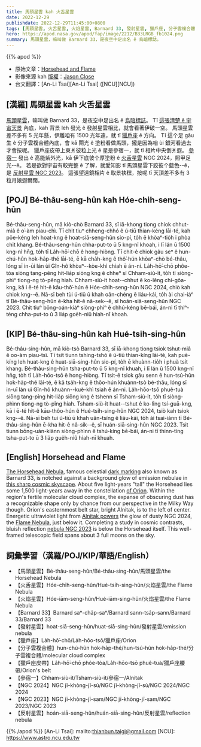```yaml
---
title: 馬頭星雲 kah 火舌星雲
date: 2022-12-29
publishdate: 2022-12-29T11:45:00+0800
tags: [馬頭星雲, 火舌星雲, 火焰星雲, Barnard 33, 發射星雲, 獵戶座, 分子雲複合體, 獵戶座皮帶, 參宿一, NGC 2024, 反射星雲, NGC 2023]
hero: https://apod.nasa.gov/apod/fap/image/2212/B33LRGB_fb1024.png
summary: 馬頭星雲，嘛叫做 Barnard 33，是夜空中足出名 ê 烏暗標誌。
---
```


{{% apod %}}

- 原始文章：[Horsehead and Flame](https://apod.nasa.gov/apod/ap221229.html)
- 影像來源 kah [版權][copyright]：[Jason Close](https://www.astrobin.com/users/AmargosaSky/)
- 台文翻譯：[An-Li Tsai][An-Li Tsai] ([NCU][NCU])

## [漢羅] 馬頭星雲 kah 火舌星雲
[馬頭星雲][The Horsehead Nebula t]，嘛叫做 Barnard 33，是夜空中足出名 ê [烏暗標誌][dark marking]。
Tī [這張清楚 ê 宇宙天景][this sharp cosmic skyscape] 內底，kah 背景 leh 發光 ê 發射星雲相比，就會看著伊破一空。
馬頭星雲 差不多有 5 光年懸，伊離咱有 1500 光年遠，就 tī [獵戶座][of Orion] ê 方向。
Tī 這个足 gâu 生 ê 分子雲複合體內底，會 kā 閘光 ê 塗粉看做馬頭，攏是因為咱 ùi 銀河看過去才會按呢。
獵戶座皮帶上東爿彼粒上光 ê 星是參宿一，就 tī 相片中央倒爿遐。
[參宿一][Alnitak powers t] 發出 ê 高能紫外光，kā 伊下底彼个厚塗粉 ê [火舌星雲][Flame Nebula t] NGC 2024，照甲足光--ê。
若是欲對宇宙有較完整 ê 了解，就愛知影 tī 馬頭星雲下跤彼个藍色--ê，是 [反射星雲 NGC 2023][nebula NGC 2023]。
這張望遠鏡相片 ê 取景袂䆀，按呢 tī 天頂差不多有 3 粒月娘遐爾闊。



## [POJ] Bé-thâu-seng-hûn kah Hóe-chi̍h-seng-hûn
Bé-thâu-seng-hûn, mā kiò-chò Barnard 33, sī iā-khong tiong chiok chhut-miâ ê o͘-àm piau-chì.
Tī chit tiuⁿ chheng-chhó ê ú-tiū thian-kéng lāi-té, kah pōe-kéng leh hoat-kng ê hoat-siā-seng-hûn sio-pí, to̍h ē khòaⁿ-tio̍h i phòa chi̍t khang.
Bé-thâu-seng-hûn chha-put-to ū 5 kng-nî khoah, i lī lán ū 1500 kng-nî hn̄g, to̍h tī La̍h-hō͘-chō ê hong-hiòng.
Tī chit-ê chiok gâu seⁿ ê hun-chú-hûn hok-ha̍p-thé lāi-té, ē kā cha̍h-kng ê thô͘-hún khòaⁿ-chò bé-thâu, lóng sī in-ūi lán ùi Gîn-hô khòaⁿ--kòe-khì chiah ē án-ni.
La̍h-hō͘-chō phôe-tòa siōng tang-pêng hit-lia̍p siōng kng ê chheⁿ sī Chham-siù-i̍t, to̍h tī siòng-phìⁿ tiong-ng tò-pêng hiah.
Chham-siù-i̍t hoat--chhut ê ko-lêng chí-gōa-kng, kā i ē-té hit-ê kāu-thô͘-hún ê Hóe-chi̍h-seng-hûn NGC 2024, chiò kah chiok kng--ê.
Nā-sī beh tùi ú-tiū ū khah oân-chéng ê liáu-kái, to̍h ài chai-iáⁿ tī Bé-thâu-seng-hûn ē-kha hit-ê nâ-sek--ê, sī hoán-siā-seng-hûn NGC 2023.
Chit tiuⁿ bōng-oán-kiàⁿ siòng-phìⁿ ê chhú-kéng bē-bái, án-ni tī thiⁿ-téng chha-put-to ū 3 lia̍p goe̍h-niû hiah-nī khoah.

## [KIP] Bé-thâu-sing-hûn kah Hué-tsi̍h-sing-hûn
Bé-thâu-sing-hûn, mā kiò-tsò Barnard 33, sī iā-khong tiong tsiok tshut-miâ ê oo-àm piau-tsì.
Tī tsit tiunn tshing-tshó ê ú-tiū thian-kíng lāi-té, kah puē-kíng leh huat-kng ê huat-siā-sing-hûn sio-pí, to̍h ē khuànn-tio̍h i phuà tsi̍t khang.
Bé-thâu-sing-hûn tsha-put-to ū 5 kng-nî khuah, i lī lán ū 1500 kng-nî hn̄g, to̍h tī La̍h-hōo-tsō ê hong-hiòng.
Tī tsit-ê tsiok gâu senn ê hun-tsú-hûn hok-ha̍p-thé lāi-té, ē kā tsa̍h-kng ê thôo-hún khuànn-tsò bé-thâu, lóng sī in-uī lán uì Gîn-hô khuànn--kuè-khì tsiah ē án-ni.
La̍h-hōo-tsō phuê-tuà siōng tang-pîng hit-lia̍p siōng kng ê tshenn sī Tsham-siù-i̍t, to̍h tī siòng-phìnn tiong-ng tò-pîng hiah.
Tsham-siù-i̍t huat--tshut ê ko-lîng tsí-guā-kng, kā i ē-té hit-ê kāu-thôo-hún ê Hué-tsi̍h-sing-hûn NGC 2024, tsiò kah tsiok kng--ê.
Nā-sī beh tuì ú-tiū ū khah uân-tsíng ê liáu-kái, to̍h ài tsai-iánn tī Bé-thâu-sing-hûn ē-kha hit-ê nâ-sik--ê, sī huán-siā-sing-hûn NGC 2023.
Tsit tiunn bōng-uán-kiànn siòng-phìnn ê tshú-kíng bē-bái, án-ni tī thinn-tíng tsha-put-to ū 3 lia̍p gue̍h-niû hiah-nī khuah.

## [English] Horsehead and Flame

[The Horsehead Nebula][The Horsehead Nebula e], famous celestial [dark marking][dark marking] also known as Barnard 33, is notched against a background glow of emission nebulae in [this sharp cosmic skyscape][this sharp cosmic skyscape].
About five light-years "tall" the Horsehead lies some 1,500 light-years away in the constellation [of Orion][of Orion].
Within the region's fertile molecular cloud complex, the expanse of obscuring dust has a recognizable shape only by chance from our perspective in the Milky Way though.
Orion's easternmost belt star, bright Alnitak, is to the left of center.
Energetic ultraviolet light from [Alnitak powers][Alnitak powers e] the glow of dusty NGC 2024, the [Flame Nebula][Flame Nebula e], just below it.
Completing a study in cosmic contrasts, bluish reflection [nebula NGC 2023][nebula NGC 2023] is below the Horsehead itself.
This well-framed telescopic field spans about 3 full moons on the sky.


## 詞彙學習（漢羅/POJ/KIP/華語/English）
- 【馬頭星雲】Bé-thâu-seng-hûn/Bé-thâu-sing-hûn/馬頭星雲/the Horsehead Nebula
- 【火舌星雲】Hóe-chi̍h-seng-hûn/Hué-tsi̍h-sing-hûn/火焰星雲/the Flame Nebula
- 【火焰星雲】Hóe-iām-seng-hûn/Hué-iām-sing-hûn/火焰星雲/the Flame Nebula
- 【Barnard 33】Barnard saⁿ-cha̍p-saⁿ/Barnard sann-tsa̍p-sann/Barnard 33/Barnard 33
- 【發射星雲】hoat-siā-seng-hûn/huat-siā-sing-hûn/發射星雲/emission nebula
- 【獵戶座】La̍h-hō͘-chō/La̍h-hōo-tsō/獵戶座/Orion
- 【分子雲複合體】hun-chú-hûn hok-ha̍p-thé/hun-tsú-hûn hok-ha̍p-thé/分子雲複合體/molecular cloud complex
- 【獵戶座皮帶】La̍h-hō͘-chō phôe-tòa/La̍h-hōo-tsō phuê-tuà/獵戶座腰帶/Orion's belt
- 【參宿一】Chham-siù-it/Tsham-siù-it/參宿一/Alnitak
- 【NGC 2024】NGC jī-khòng-jī-sù/NGC jī-khòng-jī-sù/NGC 2024/NGC 2024
- 【NGC 2023】NGC jī-khòng-jī-sam/NGC jī-khòng-jī-sam/NGC 2023/NGC 2023
- 【反射星雲】hoán-siā-seng-hûn/huán-siā-sing-hûn/反射星雲/reflection nebula


{{% /apod %}}
[An-Li Tsai]: mailto:thianbun.taigi@gmail.com
[NCU]: https://www.astro.ncu.edu.tw

[copyright]: https://apod.nasa.gov/apod/fap/lib/about_apod.html#srapply
[License]: https://creativecommons.org/licenses/by/2.0/

[The Horsehead Nebula e]:https://apod.nasa.gov/apod/ap220921.html
[The Horsehead Nebula t]:https://apod.tw/daily/20220921/
[dark marking]:https://apod.nasa.gov/apod/ap090425.html
[this sharp cosmic skyscape]:https://www.astrobin.com/cpwtjv/
[of Orion]:https://apod.nasa.gov/apod/ap200329.html
[Alnitak powers e]:https://apod.nasa.gov/apod/ap210412.html
[Alnitak powers t]:https://apod.tw/daily/20210412/
[Flame Nebula e]:https://apod.nasa.gov/apod/ap210417.html
[Flame Nebula t]:https://apod.tw/daily/20210417/
[nebula NGC 2023]:https://apod.nasa.gov/apod/ap180329.html


